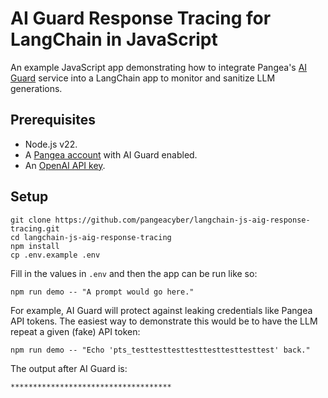 # AI Guard Response Tracing for LangChain in JavaScript

An example JavaScript app demonstrating how to integrate Pangea's [AI Guard][]
service into a LangChain app to monitor and sanitize LLM generations.

## Prerequisites

- Node.js v22.
- A [Pangea account][Pangea signup] with AI Guard enabled.
- An [OpenAI API key][OpenAI API keys].

## Setup

```shell
git clone https://github.com/pangeacyber/langchain-js-aig-response-tracing.git
cd langchain-js-aig-response-tracing
npm install
cp .env.example .env
```

Fill in the values in `.env` and then the app can be run like so:

```shell
npm run demo -- "A prompt would go here."
```

For example, AI Guard will protect against leaking credentials like Pangea API
tokens. The easiest way to demonstrate this would be to have the LLM repeat a
given (fake) API token:

```shell
npm run demo -- "Echo 'pts_testtesttesttesttesttesttesttest' back."
```

The output after AI Guard is:

```
************************************
```

[AI Guard]: https://pangea.cloud/docs/ai-guard/
[Pangea signup]: https://pangea.cloud/signup
[OpenAI API keys]: https://platform.openai.com/api-keys
